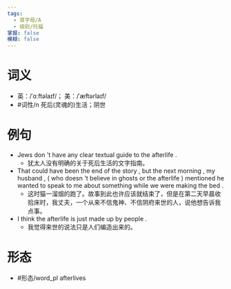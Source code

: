 ```yaml
---
tags:
  - 首字母/A
  - 级别/托福
掌握: false
模糊: false
---
```

# 词义
- 英：/ˈɑːftəlaɪf/； 美：/ˈæftərlaɪf/
- #词性/n  死后(灵魂的)生活；阴世
# 例句
- Jews don 't have any clear textual guide to the afterlife .
	- 犹太人没有明确的关于死后生活的文字指南。
- That could have been the end of the story , but the next morning , my husband , ( who doesn 't believe in ghosts or the afterlife ) mentioned he wanted to speak to me about something while we were making the bed .
	- 这时猫一溜烟的跑了。故事到此也许应该就结束了，但是在第二天早晨收拾床时，我丈夫，一个从来不信鬼神、不信阴府来世的人，说他想告诉我点事。
- I think the afterlife is just made up by people .
	- 我觉得来世的说法只是人们编造出来的。
# 形态
- #形态/word_pl afterlives
